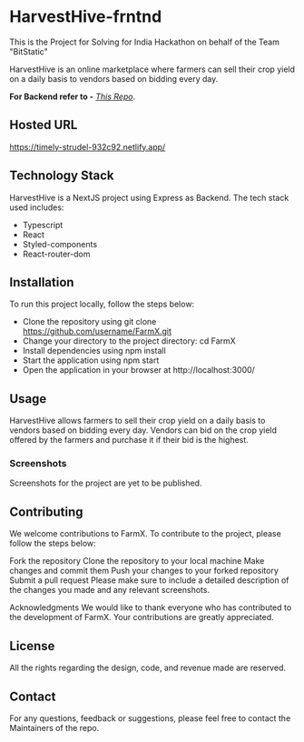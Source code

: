 # HarvestHive-frntnd

This is the Project for Solving for India Hackathon on behalf of the Team "BitStatic"

HarvestHive is an online marketplace where farmers can sell their crop yield on a daily basis to vendors based on bidding every day.

**For Backend refer to -** [*This Repo*](https://github.com/bitstatic/farmex).

## Hosted URL
https://timely-strudel-932c92.netlify.app/

## Technology Stack
HarvestHive is a NextJS project using Express as Backend. The tech stack used includes:

- Typescript
- React
- Styled-components
- React-router-dom
## Installation
To run this project locally, follow the steps below:

- Clone the repository using git clone https://github.com/username/FarmX.git
- Change your directory to the project directory: cd FarmX
- Install dependencies using npm install
- Start the application using npm start
- Open the application in your browser at http://localhost:3000/
## Usage
HarvestHive allows farmers to sell their crop yield on a daily basis to vendors based on bidding every day. Vendors can bid on the crop yield offered by the farmers and purchase it if their bid is the highest.

### Screenshots
Screenshots for the project are yet to be published.

## Contributing
We welcome contributions to FarmX. To contribute to the project, please follow the steps below:

Fork the repository
Clone the repository to your local machine
Make changes and commit them
Push your changes to your forked repository
Submit a pull request
Please make sure to include a detailed description of the changes you made and any relevant screenshots.

Acknowledgments
We would like to thank everyone who has contributed to the development of FarmX. Your contributions are greatly appreciated.

## License
All the rights regarding the design, code, and revenue made are reserved.

## Contact
For any questions, feedback or suggestions, please feel free to contact the Maintainers of the repo.
